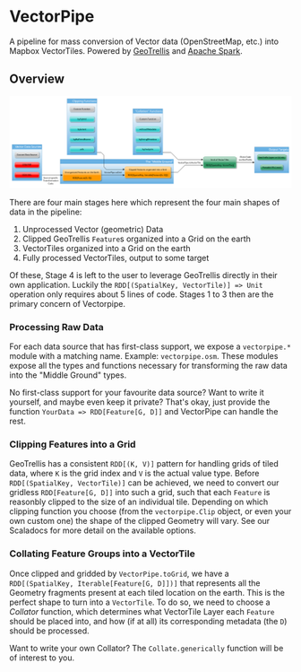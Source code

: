 VectorPipe
==========

A pipeline for mass conversion of Vector data (OpenStreetMap, etc.) into
Mapbox VectorTiles. Powered by [GeoTrellis](http://geotrellis.io) and
[Apache Spark](http://spark.apache.org/).

Overview
--------

![](docs/pipeline.png)

There are four main stages here which represent the four main shapes of
data in the pipeline:

1. Unprocessed Vector (geometric) Data
2. Clipped GeoTrellis `Feature`s organized into a Grid on the earth
3. VectorTiles organized into a Grid on the earth
4. Fully processed VectorTiles, output to some target

Of these, Stage 4 is left to the user to leverage GeoTrellis directly in
their own application. Luckily the `RDD[(SpatialKey, VectorTile)] => Unit`
operation only requires about 5 lines of code. Stages 1 to 3 then are the
primary concern of Vectorpipe.

### Processing Raw Data

For each data source that has first-class support, we expose a
`vectorpipe.*` module with a matching name. Example: `vectorpipe.osm`. These
modules expose all the types and functions necessary for transforming the
raw data into the "Middle Ground" types.

No first-class support for your favourite data source? Want to write it
yourself, and maybe even keep it private? That's okay, just provide the
function `YourData => RDD[Feature[G, D]]` and VectorPipe can handle the
rest.

### Clipping Features into a Grid

GeoTrellis has a consistent `RDD[(K, V)]` pattern for handling grids of
tiled data, where `K` is the grid index and `V` is the actual value type.
Before `RDD[(SpatialKey, VectorTile)]` can be achieved, we need to convert
our gridless `RDD[Feature[G, D]]` into such a grid, such that each `Feature`
is reasonbly clipped to the size of an individual tile. Depending on which
clipping function you choose (from the `vectorpipe.Clip` object, or even
your own custom one) the shape of the clipped Geometry will vary. See our
Scaladocs for more detail on the available options.

### Collating Feature Groups into a VectorTile

Once clipped and gridded by `VectorPipe.toGrid`, we have a `RDD[(SpatialKey,
Iterable[Feature[G, D]])]` that represents all the Geometry fragments
present at each tiled location on the earth. This is the perfect shape to
turn into a `VectorTile`. To do so, we need to choose a *Collator* function,
which determines what VectorTile Layer each `Feature` should be placed into,
and how (if at all) its corresponding metadata (the `D`) should be
processed.

Want to write your own Collator? The `Collate.generically` function will be
of interest to you.
